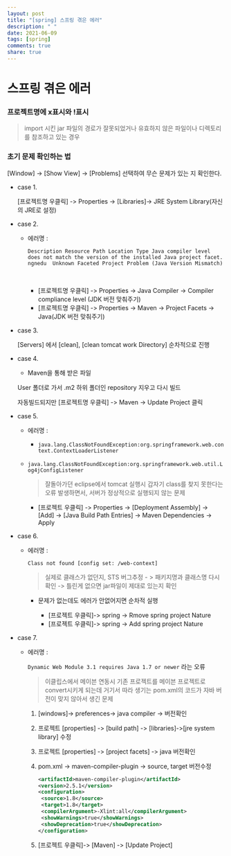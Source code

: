 ```yaml
---
layout: post
title: "[spring] 스프링 겪은 에러"
description: " "
date: 2021-06-09
tags: [spring]
comments: true
share: true
---
```


# 스프링 겪은 에러

### 프로젝트명에 x표시와 !표시

> import 시킨 jar 파일의 경로가 잘못되었거나 유효하지 않은 파일이나 디렉토리를 참조하고 있는 경우



### 초기 문제 확인하는 법

[Window] -> [Show View] -> [Problems] 선택하여 무슨 문제가 있는 지 확인한다.



* case 1.

  [프로젝트명 우클릭] -> Properties -> [Libraries]-> JRE System Library(자신의 JRE로 설정)

  

* case 2.

  * 에러명 : 

    ``Description Resource Path Location Type
    Java compiler level does not match the version of the installed Java project facet. ngnedu  Unknown Faceted Project Problem (Java Version Mismatch)``

    ​	

    - [프로젝트명 우클릭] -> Properties -> Java Compiler -> Compiler compliance level (JDK 버전 맞춰주기)
    - [프로젝트명 우클릭] -> Properties -> Maven -> Project Facets -> Java(JDK 버전 맞춰주기)
    
    

* case 3.

  [Servers] 에서 [clean], [clean tomcat work Directory] 순차적으로 진행



* case 4.

  * Maven을 통해 받은 파일

  User 폴더로 가서 .m2 하위 폴더인 repository 지우고 다시 빌드

  자동빌드되지만 [프로젝트명 우클릭] -> Maven -> Update Project 클릭

  

* case 5.

  * 에러명 :

    * ``java.lang.ClassNotFoundException:org.springframework.web.context.ContextLoaderListener``
    
  * ``java.lang.ClassNotFoundException:org.springframework.web.util.Log4jConfigListener``
    
      > 잘돌아가던 eclipse에서 tomcat 실행시 갑자기 class를 찾지 못한다는 오류 발생하면서, 서버가 정상적으로 실행되지 않는 문제
    
      
    
    - [프로젝트 우클릭] -> Properties -> [Deployment Assembly] -> [Add] -> [Java Build Path Entries] -> Maven Dependencies -> Apply
    
    

* case 6.

  * 에러명 :

    ``Class not found [config set: /web-context]``

    > 실제로 클래스가 없던지, STS 버그추정 - > 패키지명과 클래스명 다시 확인 -> 틀린게 없으면 jar파일이 제대로 있는지 확인
    
    
    
    - 문제가 없는데도 에러가 안없어지면 순차적 실행
    
      - [프로젝트 우클릭]-> spring -> Rmove spring project Nature
      - [프로젝트 우클릭]-> spring -> Add spring project Nature
    
      
  
* case 7.

  * 에러명 : 

    ``Dynamic Web Module 3.1 requires Java 1.7 or newer`` 라는 오류

    > 이클립스에서 메이븐 연동시 기존 프로젝트를 메이븐 프로젝트로 convert시키게 되는데 거기서 따라 생기는 pom.xml의 코드가 자바 버전이 맞지 않아서 생긴 문제

    

    1. [windows]-> preferences-> java compiler -> 버전확인

    2. 프로젝트 [properties] -> [build path] -> [libraries]->[jre system library] 수정

    3. 프로젝트 [properties] -> [project facets] -> java 버전확인

    4. pom.xml -> maven-compiler-plugin -> source, target 버전수정
    
       ```xml
       <artifactId>maven-compiler-plugin</artifactId>
       <version>2.5.1</version>
       <configuration>
       	<source>1.8</source>
       	<target>1.8</target>
       	<compilerArgument>-Xlint:all</compilerArgument>
       	<showWarnings>true</showWarnings>
       	<showDeprecation>true</showDeprecation>
       </configuration>
       ```
    
    5. [프로젝트 우클릭]-> [Maven] -> [Update Project]